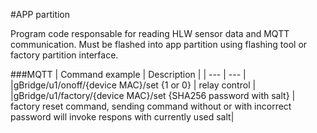 #APP partition

Program code responsable for reading HLW sensor data and MQTT communication.
Must be flashed into app partition using flashing tool or factory partition interface.

###MQTT
| Command example | Description |
| --- | --- |
|gBridge/u1/onoff/{device MAC}/set {1 or 0}	| relay control |
|gBridge/u1/factory/{device MAC}/set	{SHA256 password with salt}	| factory reset command, sending command without or with incorrect password will invoke respons with currently used salt|

